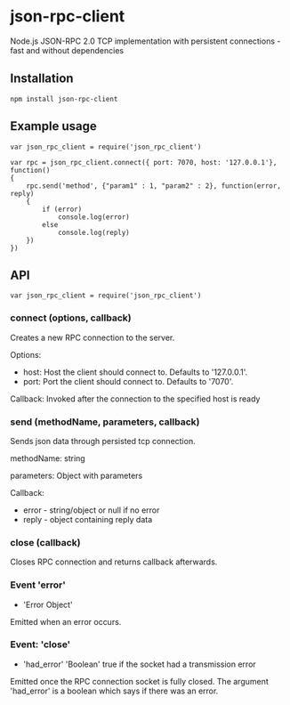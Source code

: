 json-rpc-client
===============

Node.js JSON-RPC 2.0 TCP implementation with persistent connections - fast and without dependencies

## Installation

	npm install json-rpc-client

## Example usage
    var json_rpc_client = require('json_rpc_client')

    var rpc = json_rpc_client.connect({ port: 7070, host: '127.0.0.1'}, function()
    {
        rpc.send('method', {"param1" : 1, "param2" : 2}, function(error, reply)
        {
            if (error)
                console.log(error)
            else
                console.log(reply)
        })
    })

## API

    var json_rpc_client = require('json_rpc_client')

### connect (options, callback)

Creates a new RPC connection to the server.

Options:

* host: Host the client should connect to. Defaults to '127.0.0.1'.
* port: Port the client should connect to. Defaults to '7070'.

Callback: Invoked after the connection to the specified host is ready

### send (methodName, parameters, callback)

Sends json data through persisted tcp connection.

methodName: string

parameters: Object with parameters

Callback:

* error - string/object or null if no error
* reply - object containing reply data

### close (callback)

Closes RPC connection and returns callback afterwards.

### Event 'error'
* 'Error Object'

Emitted when an error occurs.

### Event: 'close'
* 'had_error' 'Boolean' true if the socket had a transmission error

Emitted once the RPC connection socket is fully closed. The argument
'had_error' is a boolean which says if there was an error.
